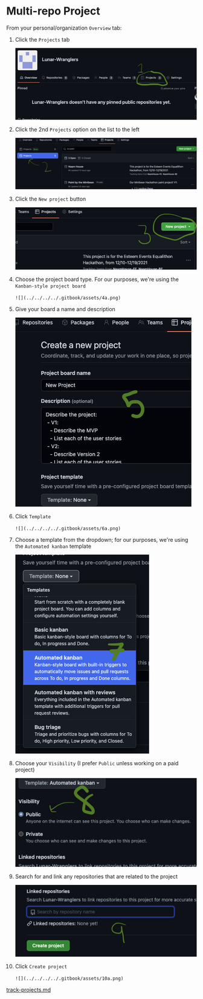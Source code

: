 # Multi-repo Project

From your personal/organization `Overview` tab:

1.  Click the `Projects` tab

    ![](../../../../.gitbook/assets/1a.png)
2.  Click the 2nd `Projects` option on the list to the left

    ![](../../../../.gitbook/assets/2a.png)
3.  Click the `New project` button

    ![](../../../../.gitbook/assets/3a.png)
4.  Choose the project board type. For our purposes, we're using the `Kanban-style project board`

    ``![](../../../../.gitbook/assets/4a.png)``
5.  Give your board a name and description

    ![](../../../../.gitbook/assets/5a.png)
6.  Click `Template`

    ``![](../../../../.gitbook/assets/6a.png)``
7.  Choose a template from the dropdown; for our purposes, we're using the `Automated kanban` template

    ![](../../../../.gitbook/assets/7a.png)
8.  Choose your `Visibility` (I prefer `Public` unless working on a paid project)

    ![](../../../../.gitbook/assets/8a.png)
9.  Search for and link any repositories that are related to the project

    ![](../../../../.gitbook/assets/9a.png)
10. Click `Create project`

    ``![](../../../../.gitbook/assets/10a.png)``

[track-projects.md](track-projects.md "mention")
